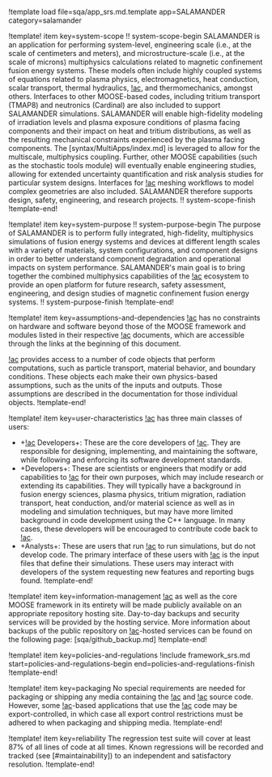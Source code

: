 !template load file=sqa/app_srs.md.template app=SALAMANDER category=salamander

!template! item key=system-scope
!! system-scope-begin
SALAMANDER is an application for performing system-level, engineering scale (i.e., at the scale of
centimeters and meters), and microstructure-scale (i.e., at the scale of microns) multiphysics
calculations related to magnetic confinement fusion energy systems. These models often include highly coupled systems of
equations related to plasma physics, electromagnetics, heat conduction, scalar transport, thermal
hydraulics, [!ac](CFD), and thermomechanics, amongst others. Interfaces to other MOOSE-based codes,
including tritium transport (TMAP8) and neutronics (Cardinal) are also included to support SALAMANDER
simulations. SALAMANDER will enable high-fidelity modeling of irradiation levels and plasma exposure
conditions of plasma facing components and their impact on heat and tritium distributions, as well
as the resulting mechanical constraints experienced by the plasma facing components. The [syntax/MultiApps/index.md]
is leveraged to allow for the multiscale, multiphysics coupling. Further, other MOOSE capabilities
(such as the stochastic tools module) will eventually enable engineering studies, allowing for extended
uncertainty quantification and risk analysis studies for particular system designs. Interfaces for
[!ac](CAD) meshing workflows to model complex geometries are also included. SALAMANDER therefore supports
design, safety, engineering, and research projects.
!! system-scope-finish
!template-end!

!template! item key=system-purpose
!! system-purpose-begin
The purpose of SALAMANDER is to perform fully integrated, high-fidelity, multiphysics simulations of fusion
energy systems and devices at different length scales with a variety of materials, system configurations,
and component designs in order to better understand component degradation and operational impacts on
system performance. SALAMANDER's main goal is to bring together the combined multiphysics capabilities of
the [!ac](MOOSE) ecosystem to provide an open platform for future research, safety assessment,
engineering, and design studies of magnetic confinement fusion energy systems.
!! system-purpose-finish
!template-end!

!template! item key=assumptions-and-dependencies
[!ac]({{app}}) has no constraints on hardware and software beyond those of the MOOSE framework and
modules listed in their respective [!ac](SRS) documents, which are accessible through the links at
the beginning of this document.

[!ac]({{app}}) provides access to a number of code objects that perform computations, such as particle
transport, material behavior, and boundary conditions. These objects each make their own physics-based
assumptions, such as the units of the inputs and outputs. Those assumptions are described in the
documentation for those individual objects.
!template-end!

!template! item key=user-characteristics
[!ac]({{app}}) has three main classes of users:

- +[!ac]({{app}}) Developers+: These are the core developers of [!ac]({{app}}). They are responsible
  for designing, implementing, and maintaining the software, while following and enforcing its software
  development standards.
- +Developers+: These are scientists or engineers that modify or add capabilities to [!ac]({{app}})
  for their own purposes, which may include research or extending its capabilities. They will typically
  have a background in fusion energy sciences, plasma physics, tritium migration, radiation transport,
  heat conduction,  and/or material science as well as in modeling and simulation techniques, but may have
  more limited background in code development using the C++ language. In many cases, these developers
  will be encouraged to contribute code back to [!ac]({{app}}).
- +Analysts+: These are users that run [!ac]({{app}}) to run simulations, but do not develop code.
  The primary interface of these users with [!ac]({{app}}) is the input files that define their
  simulations. These users may interact with developers of the system requesting new features and
  reporting bugs found.
!template-end!

!template! item key=information-management
[!ac]({{app}}) as well as the core MOOSE framework in its entirety will be made publicly available
on an appropriate repository hosting site. Day-to-day backups and security services will be provided
by the hosting service. More information about backups of the public repository on [!ac](INL)-hosted
services can be found on the following page: [sqa/github_backup.md]
!template-end!

!template! item key=policies-and-regulations
!include framework_srs.md start=policies-and-regulations-begin end=policies-and-regulations-finish
!template-end!

!template! item key=packaging
No special requirements are needed for packaging or shipping any media containing the [!ac](MOOSE)
and [!ac]({{app}}) source code. However, some [!ac](MOOSE)-based applications that use the [!ac]({{app}})
code may be export-controlled, in which case all export control restrictions must be adhered to when
packaging and shipping media.
!template-end!

!template! item key=reliability
The regression test suite will cover at least 87% of all lines of code at all times. Known
regressions will be recorded and tracked (see [#maintainability]) to an independent and
satisfactory resolution.
!template-end!
